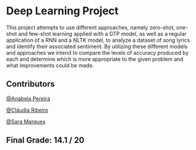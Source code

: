 # **Deep Learning Project**

This project attempts to use different approaches, namely zero-shot, one-shot and few-shot learning applied with a GTP model, as well as a regular application of a RNN and a NLTK model, to analyze a dataset of song lyrics and identify their associated sentiment. By utilizing these different models and approaches we intend to compare the levels of accuracy produced by each and determine which is more appropriate to the given problem and what improvements could be made.



## **Contributors**

[@Anabela Pereira](https://github.com/alpereirinha)

[@Cláudia Ribeiro](https://github.com/claudiadmr)

[@Sara Marques](https://github.com/haz145)


## Final Grade: 14.1 / 20
